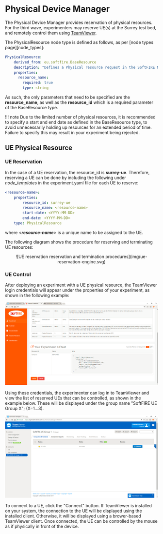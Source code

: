 # Physical Device Manager

The Physical Device Manager provides reservation of physical resources. For the third wave, experimenters may reserve UE(s) at the Surrey test bed, and remotely control them using [TeamViewer](https://www.teamviewer.com).

The PhysicalResource node type is defined as follows, as per [node types page][node_types]:

```yaml
PhysicalResource:
    derived_from: eu.softfire.BaseResource
    description: "Defines a Physical resource request in the SoftFIRE Middleware"
	properties:
      resource_name:
        required: true
        type: string
```

As such, the only parameters that need to be specified are the **resource_name**, as well as the **resource_id** which is a required parameter of the BaseResource type.

!!! note
    Due to the limited number of physical resources, it is recommended to specify a start and end date as defined in the BaseResource type, to avoid unnecessarily holding up resources for an extended period of time. Failure to specify this may result in your experiment being rejected.

## UE Physical Resource
### UE Reservation
In the case of a UE reservation, the resource_id is **surrey-ue**. Therefore, reserving a UE can be done by including the following under *node_templates* in the experiment.yaml file for each UE to reserve:

```yaml 
<resource-name>:
	properties:
		resource_id: surrey-ue
		resource_name: <resource-name>
		start-date: <YYYY-MM-DD>
		end-date: <YYYY-MM-DD>
	type: PhysicalResource
```

where <***resource-name***> is a unique name to be assigned to the UE.

The following diagram shows the procedure for reserving and terminating UE resources:

<center>![UE reservation reservation and termination procedures](img/ue-reservation-engine.svg)</center>

### UE Control
After deploying an experiment with a UE physical resource, the TeamViewer login credentials will appear under the properties of your experiment, as shown in the following example:

[![UE Reservation - Experiment Manager](img/ue-reservation-em.png)](img/ue-reservation-em.png)

Using these credentials, the experimenter can log in to TeamViewer and view the list of reserved UEs that can be controlled, as shown in the example below. These will be displayed under the group name "SoftFIRE UE Group X"; (X=1...3).

[![UE Reservation - TeamViewer](img/ue-reservation-tv.png)](img/ue-reservation-tv.png)

To connect to a UE, click the "Connect" button. If TeamViewer is installed on your system, the connection to the UE will be displayed using the installed client. Otherwise, it will be displayed using a brower-based TeamViewer client. Once connected, the UE can be controlled by the mouse as if physically in front of the device.